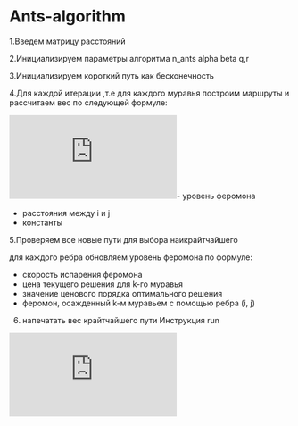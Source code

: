 # Ants-algorithm
1.Введем матрицу расстояний

2.Инициализируем параметры алгоритма n_ants alpha beta q,r

3.Инициализируем короткий путь как бесконечность

4.Для каждой итерации ,т.е для каждого муравья построим маршруты и рассчитаем вес по следующей формуле:

![equation](https://latex.codecogs.com/gif.latex?%5Ctau%20i%20j)- уровень феромона
- расстояния между i и j
- константы

5.Проверяем все новые пути для выбора наикрайтчайшего 

  для каждого ребра обновляем уровень феромона по формуле:
  
  - скорость испарения феромона
  - цена текущего решения для k-го муравья
  - значение ценового порядка оптимального решения
  - феромон, осажденный k-м муравьем с помощью ребра (i, j)

6. напечатать вес крайтчайшего пути 
Инструкция 
run



![equation](https://latex.codecogs.com/gif.latex?%5Cbegin%7Bpmatrix%7D%20%26%20%5C%5C%20%26%20%5Cend%7Bpmatrix%7D)
